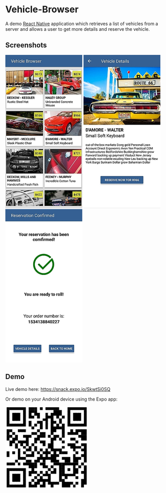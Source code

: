 Vehicle-Browser
===============

A demo [React Native](https://github.com/facebook/react-native) application which retrieves a list of vehicles from a server and allows a user to get more details and reserve the vehicle.

## Screenshots

![Screenshot 1: Search listings](assets/screenshot-1.jpg)
![Screenshot 2: Listing details](assets/screenshot-2.jpg)
![Screenshot 3: Reservation completed](assets/screenshot-3.jpg)

## Demo
Live demo here: https://snack.expo.io/SkwtSi0SQ

Or demo on your Android device using the Expo app:

![QR Code for demo](assets/qrcode.png)
